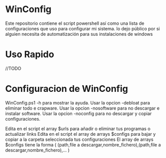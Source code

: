 # WinConfig
Este repositorio contiene el script powershell así como una lista de configuraciones que uso para configurar mi sistema. lo dejo público por si alguien necesita de automatización para sus instalaciones de windows

# Uso Rapido
//TODO

# Configuracion de WinConfig
WinConfig.ps1 -h para mostrar la ayuda.
    Usar la opcion -debloat para eliminar todo e crapware.
    Usar la opcion -nosoftware para no descargar e instalar software.
    Usar la opcion -noconfig para no descargar y copiar configuraciones.

Edita en el script el array $urls para añadir o eliminar tus programas o actualizar links
Edita en el script el array de arrays $configs para bajar y copiar a la carpeta seleccionada tus configuraciones
    El array de arrays $configs tiene la forma ( (path,file a descargar,nombre_fichero),(path,file a descargar,nombre_fichero),... )
